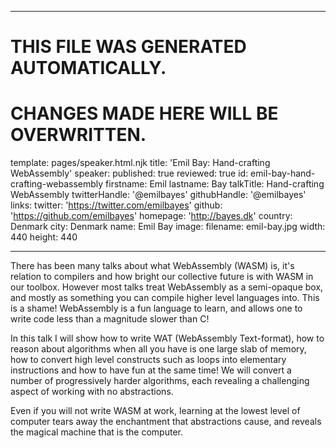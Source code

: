 ----

# THIS FILE WAS GENERATED AUTOMATICALLY.
# CHANGES MADE HERE WILL BE OVERWRITTEN.

template: pages/speaker.html.njk
title: 'Emil Bay: Hand-crafting WebAssembly'
speaker:
  published: true
  reviewed: true
  id: emil-bay-hand-crafting-webassembly
  firstname: Emil
  lastname: Bay
  talkTitle: Hand-crafting WebAssembly
  twitterHandle: '@emilbayes'
  githubHandle: '@emilbayes'
  links:
    twitter: 'https://twitter.com/emilbayes'
    github: 'https://github.com/emilbayes'
    homepage: 'http://bayes.dk'
  country: Denmark
  city: Denmark
  name: Emil Bay
  image:
    filename: emil-bay.jpg
    width: 440
    height: 440

----

There has been many talks about what WebAssembly (WASM) is, it's relation to
compilers and how bright our collective future is with WASM in our toolbox.
However most talks treat WebAssembly as a semi-opaque box, and mostly as
something you can compile higher level languages into. This is a shame!
WebAssembly is a fun language to learn, and allows one to write code less than
a magnitude slower than C!

In this talk I will show how to write WAT (WebAssembly Text-format), how to
reason about algorithms when all you have is one large slab of memory, how to
convert high level constructs such as loops into elementary instructions and
how to have fun at the same time! We will convert a number of progressively
harder algorithms, each revealing a challenging aspect of working with no
abstractions.

Even if you will not write WASM at work, learning at the lowest level of
computer tears away the enchantment that abstractions cause, and reveals the
magical machine that is the computer.
